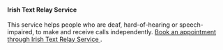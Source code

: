 ####  **Irish Text Relay Service**

This service helps people who are deaf, hard-of-hearing or speech-impaired, to
make and receive calls independently. [ Book an appointment through Irish Text
Relay Service ](https://www.itrs.ie/) .
